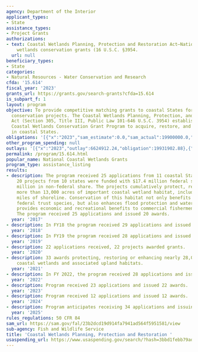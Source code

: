 ```yaml
---
agency: Department of the Interior
applicant_types:
- State
assistance_types:
- Project Grants
authorizations:
- text: Coastal Wetlands Planning, Protection and Restoration Act—National coastal
    wetlands conservation grants (16 U.S.C. §3954.
  url: null
beneficiary_types:
- State
categories:
- Natural Resources - Water Conservation and Research
cfda: '15.614'
fiscal_year: '2023'
grants_url: https://grants.gov/search-grants?cfda=15.614
is_subpart_f: 1
layout: program
objective: To provide competitive matching grants to coastal States for coastal wetlands
  conservation projects. The Coastal Wetlands Planning, Protection, and Restoration
  Act (Section 305, Title III, Public Law 101-646 U.S.C. 3954) established the National
  Coastal Wetlands Conservation Grant Program to acquire, restore, and enhance wetlands
  in coastal States.
obligations: '[{"x":"2023","sam_estimate":0.0,"sam_actual":19900000.0,"usa_spending_actual":19930187.67},{"x":"2024","sam_estimate":0.0,"sam_actual":10800000.0,"usa_spending_actual":8585861.78},{"x":"2025","sam_estimate":0.0,"sam_actual":26000000.0,"usa_spending_actual":0.0}]'
other_program_spending: null
outlays: '[{"x":"2023","outlay":6624912.24,"obligation":19931902.88},{"x":"2024","outlay":395506.0,"obligation":10782575.0},{"x":"2025","outlay":0.0,"obligation":0.0}]'
permalink: /program/15.614.html
popular_name: National Coastal Wetlands Grants
program_type: assistance_listing
results:
- description: The program received 25 applications from 11 coastal States. Of these,
    20 projects from 10 states were funded with $17.4 million federal share and $20.3
    million in non-federal share. The projects cumulatively protect, restore or enhance
    more than 13,000 acres of important coastal wetland habitat, including several
    miles of shoreline. Conservation of this habitat not only benefits coastal-dependent
    federal trust species, but also enhances flood protection and water quality, and
    provides economic and recreational benefits to commercial fishermen and anglers.
    The program received 25 applications and issued 20 awards.
  year: '2017'
- description: In FY18 the program received 29 applications and issued 22 awards.
  year: '2018'
- description: In FY19 the program received 28 applications and issued 22 awards.
  year: '2019'
- description: 22 applications received, 22 projects awarded grants.
  year: '2020'
- description: 33 awards protecting, restoring or enhancing nearly 28,000 acres of
    coastal wetlands and associated upland habitats.
  year: '2021'
- description: In FY 2022, the program received 28 applications and issued 25 awards.
  year: '2022'
- description: Program received 23 applications and issued 22 awards.
  year: '2023'
- description: Program received 12 applications and issued 12 awards.
  year: '2024'
- description: Program anticipates receiving 34 applications and issuing 30 awards
  year: '2025'
rules_regulations: 50 CFR 84
sam_url: https://sam.gov/fal/23b2dcd19d914fa7941ad564f5951581/view
sub-agency: Fish and Wildlife Service
title: 'Coastal Wetlands Planning, Protection and Restoration '
usaspending_url: https://www.usaspending.gov/search/?hash=3bbd1febb79ad6efadc60f3c5af392c6
---
```

